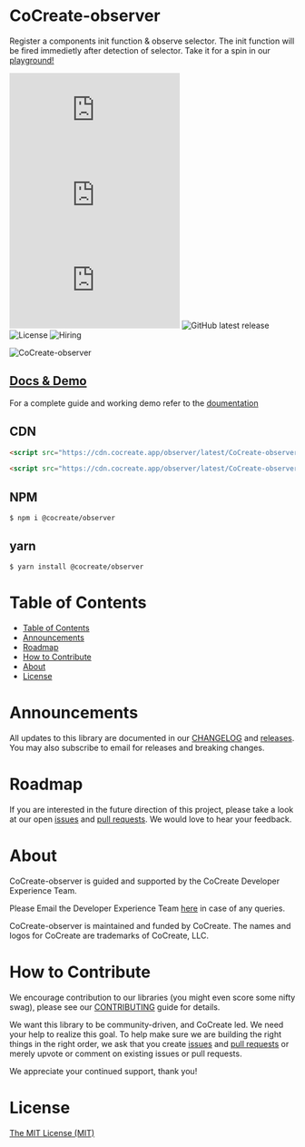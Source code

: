 # CoCreate-observer

Register a components init function & observe selector. The init function will be fired immedietly after detection of selector. Take it for a spin in our [playground!](https://cocreate.app/docs/observer)

![minified](https://img.badgesize.io/https://cdn.cocreate.app/observer/latest/CoCreate-observer.min.js?style=flat-square&label=minified&color=orange)
![gzip](https://img.badgesize.io/https://cdn.cocreate.app/observer/latest/CoCreate-observer.min.js?compression=gzip&style=flat-square&label=gzip&color=yellow)
![brotli](https://img.badgesize.io/https://cdn.cocreate.app/observer/latest/CoCreate-observer.min.js?compression=brotli&style=flat-square&label=brotli)
![GitHub latest release](https://img.shields.io/github/v/release/CoCreate-app/CoCreate-observer?style=flat-square)
![License](https://img.shields.io/github/license/CoCreate-app/CoCreate-observer?style=flat-square)
![Hiring](https://img.shields.io/static/v1?style=flat-square&label=&message=Hiring&color=blueviolet)

![CoCreate-observer](https://cdn.cocreate.app/docs/CoCreate-observer.gif)

## [Docs & Demo](https://cocreate.app/docs/observer)

For a complete guide and working demo refer to the [doumentation](https://cocreate.app/docs/observer)

## CDN

```html
<script src="https://cdn.cocreate.app/observer/latest/CoCreate-observer.min.js"></script>
```

```html
<script src="https://cdn.cocreate.app/observer/latest/CoCreate-observer.min.css"></script>
```

## NPM

```shell
$ npm i @cocreate/observer
```

## yarn

```shell
$ yarn install @cocreate/observer
```

# Table of Contents

- [Table of Contents](#table-of-contents)
- [Announcements](#announcements)
- [Roadmap](#roadmap)
- [How to Contribute](#how-to-contribute)
- [About](#about)
- [License](#license)

<a name="announcements"></a>

# Announcements

All updates to this library are documented in our [CHANGELOG](https://github.com/CoCreate-app/CoCreate-observer/blob/master/CHANGELOG.md) and [releases](https://github.com/CoCreate-app/CoCreate-observer/releases). You may also subscribe to email for releases and breaking changes.

<a name="roadmap"></a>

# Roadmap

If you are interested in the future direction of this project, please take a look at our open [issues](https://github.com/CoCreate-app/CoCreate-observer/issues) and [pull requests](https://github.com/CoCreate-app/CoCreate-observer/pulls). We would love to hear your feedback.

<a name="about"></a>

# About

CoCreate-observer is guided and supported by the CoCreate Developer Experience Team.

Please Email the Developer Experience Team [here](mailto:develop@cocreate.app) in case of any queries.

CoCreate-observer is maintained and funded by CoCreate. The names and logos for CoCreate are trademarks of CoCreate, LLC.

<a name="contribute"></a>

# How to Contribute

We encourage contribution to our libraries (you might even score some nifty swag), please see our [CONTRIBUTING](https://github.com/CoCreate-app/CoCreate-observer/blob/master/CONTRIBUTING.md) guide for details.

We want this library to be community-driven, and CoCreate led. We need your help to realize this goal. To help make sure we are building the right things in the right order, we ask that you create [issues](https://github.com/CoCreate-app/CoCreate-observer/issues) and [pull requests](https://github.com/CoCreate-app/CoCreate-observer/pulls) or merely upvote or comment on existing issues or pull requests.

We appreciate your continued support, thank you!

# License

[The MIT License (MIT)](https://github.com/CoCreate-app/CoCreate-observer/blob/master/LICENSE)
